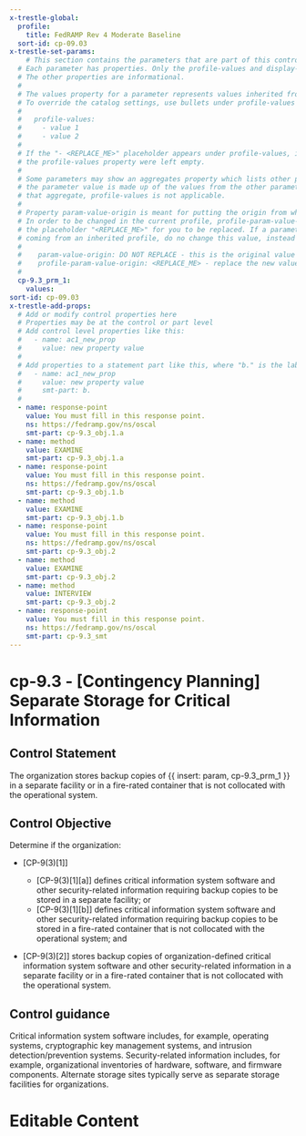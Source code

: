 ```yaml
---
x-trestle-global:
  profile:
    title: FedRAMP Rev 4 Moderate Baseline
  sort-id: cp-09.03
x-trestle-set-params:
    # This section contains the parameters that are part of this control.
  # Each parameter has properties. Only the profile-values and display-name properties are editable.
  # The other properties are informational.
  #
  # The values property for a parameter represents values inherited from the OSCAL catalog.
  # To override the catalog settings, use bullets under profile-values as shown below:
  #
  #   profile-values:
  #     - value 1
  #     - value 2
  #
  # If the "- <REPLACE_ME>" placeholder appears under profile-values, it is the same as if
  # the profile-values property were left empty.
  #
  # Some parameters may show an aggregates property which lists other parameters. This means
  # the parameter value is made up of the values from the other parameters. For parameters
  # that aggregate, profile-values is not applicable.
  #
  # Property param-value-origin is meant for putting the origin from where that parameter comes from.
  # In order to be changed in the current profile, profile-param-value-origin property will be displayed with
  # the placeholder "<REPLACE_ME>" for you to be replaced. If a parameter already has a param-value-origin
  # coming from an inherited profile, do no change this value, instead use profile-param-value-origin as follows:
  #
  #    param-value-origin: DO NOT REPLACE - this is the original value
  #    profile-param-value-origin: <REPLACE_ME> - replace the new value required HERE
  #
  cp-9.3_prm_1:
    values:
sort-id: cp-09.03
x-trestle-add-props:
  # Add or modify control properties here
  # Properties may be at the control or part level
  # Add control level properties like this:
  #   - name: ac1_new_prop
  #     value: new property value
  #
  # Add properties to a statement part like this, where "b." is the label of the target statement part
  #   - name: ac1_new_prop
  #     value: new property value
  #     smt-part: b.
  #
  - name: response-point
    value: You must fill in this response point.
    ns: https://fedramp.gov/ns/oscal
    smt-part: cp-9.3_obj.1.a
  - name: method
    value: EXAMINE
    smt-part: cp-9.3_obj.1.a
  - name: response-point
    value: You must fill in this response point.
    ns: https://fedramp.gov/ns/oscal
    smt-part: cp-9.3_obj.1.b
  - name: method
    value: EXAMINE
    smt-part: cp-9.3_obj.1.b
  - name: response-point
    value: You must fill in this response point.
    ns: https://fedramp.gov/ns/oscal
    smt-part: cp-9.3_obj.2
  - name: method
    value: EXAMINE
    smt-part: cp-9.3_obj.2
  - name: method
    value: INTERVIEW
    smt-part: cp-9.3_obj.2
  - name: response-point
    value: You must fill in this response point.
    ns: https://fedramp.gov/ns/oscal
    smt-part: cp-9.3_smt
---
```


# cp-9.3 - \[Contingency Planning\] Separate Storage for Critical Information

## Control Statement

The organization stores backup copies of {{ insert: param, cp-9.3_prm_1 }} in a separate facility or in a fire-rated container that is not collocated with the operational system.

## Control Objective

Determine if the organization:

- \[CP-9(3)[1]\]

  - \[CP-9(3)[1][a]\] defines critical information system software and other security-related information requiring backup copies to be stored in a separate facility; or
  - \[CP-9(3)[1][b]\] defines critical information system software and other security-related information requiring backup copies to be stored in a fire-rated container that is not collocated with the operational system; and

- \[CP-9(3)[2]\] stores backup copies of organization-defined critical information system software and other security-related information in a separate facility or in a fire-rated container that is not collocated with the operational system.

## Control guidance

Critical information system software includes, for example, operating systems, cryptographic key management systems, and intrusion detection/prevention systems. Security-related information includes, for example, organizational inventories of hardware, software, and firmware components. Alternate storage sites typically serve as separate storage facilities for organizations.

# Editable Content

<!-- Make additions and edits below -->
<!-- The above represents the contents of the control as received by the profile, prior to additions. -->
<!-- If the profile makes additions to the control, they will appear below. -->
<!-- The above markdown may not be edited but you may edit the content below, and/or introduce new additions to be made by the profile. -->
<!-- If there is a yaml header at the top, parameter values may be edited. Use --set-parameters to incorporate the changes during assembly. -->
<!-- The content here will then replace what is in the profile for this control, after running profile-assemble. -->
<!-- The added parts in the profile for this control are below.  You may edit them and/or add new ones. -->
<!-- Each addition must have a heading either of the form ## Control my_addition_name -->
<!-- or ## Part a. (where the a. refers to one of the control statement labels.) -->
<!-- "## Control" parts are new parts added after the statement part. -->
<!-- "## Part" parts are new parts added into the top-level statement part with that label. -->
<!-- Subparts may be added with nested hash levels of the form ### My Subpart Name -->
<!-- underneath the parent ## Control or ## Part being added -->
<!-- See https://oscal-compass.github.io/compliance-trestle/tutorials/ssp_profile_catalog_authoring/ssp_profile_catalog_authoring for guidance. -->
